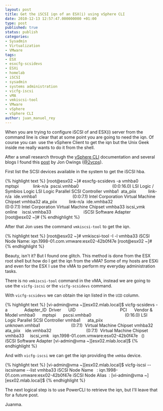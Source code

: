 ```yaml
---
layout: post
title: Get the iSCSI iqn of an ESX(i) using vSphere CLI
date: 2010-12-13 12:57:47.000000000 +01:00
type: post
published: true
status: publish
categories:
- Sysadmin
- Virtualization
- VMware
tags:
- ESX
- esxcfg-scsidevs
- ESXi
- homelab
- iSCSI
- sysadmin
- systems administration
- vicfg-iscsi
- vMA
- vmkiscsi-tool
- VMware
- vSphere
- vSphere CLI
author: juan_manuel_rey
---
```


When you are trying to configure iSCSI of and ESX(i) server from the command line is clear that at some point you are going to need the iqn. Of course you can  use the vSphere Client to get the iqn but the Unix Geek inside me really wants to do it from the shell.

After a small research through the [vSphere CLI](http://www.vmware.com/support/developer/vcli/) documentation and several blogs I found this [post](http://www.2vcps.com/2009/11/27/get-iscsi-iqn-from-the-esx-command-line/) by Jon Owings ([@2vcps](http://twitter.com/2vcps)).

First list the SCSI devices available in the system to get the iSCSI hba.

{% highlight text %}
[root@esx02 ~]# esxcfg-scsidevs -a
vmhba0  mptspi            link-n/a  pscsi.vmhba0                            (0:0:16.0) LSI Logic / Symbios Logic LSI Logic Parallel SCSI Controller
vmhba1  ata_piix          link-n/a  ide.vmhba1                              (0:0:7.1) Intel Corporation Virtual Machine Chipset
vmhba32 ata_piix          link-n/a  ide.vmhba32                             (0:0:7.1) Intel Corporation Virtual Machine Chipset
vmhba33 iscsi_vmk         online    iscsi.vmhba33                           iSCSI Software Adapter         
[root@esx02 ~]#
{% endhighlight %}

After that Jon uses the command `vmkiscsi-tool` to get the iqn.

{% highlight text %}
[root@esx02 ~]# vmkiscsi-tool -I -l vmhba33
iSCSI Node Name: iqn.1998-01.com.vmware:esx02-42b0f47e
[root@esx02 ~]#
{% endhighlight %}

Beauty, isn't it? But I found one glitch. This method is done from the ESX root shell but how do I get the iqn from the vMA? Some of my hosts are ESXi and even for the ESX I use the vMA to perform my everyday administration tasks.

There is no `vmkiscsi-tool` command in the vMA, instead we are going to use the `vicfg-iscsi` or the `vicfg-scsidevs` command.

With `vicfg-scsidevs` we can obtain the iqn listed in the `UID` column.

{% highlight text %}
[vi-admin@vma ~][esx02.mlab.local]$ vicfg-scsidevs -a             
Adapter_ID  Driver      UID                                     PCI      Vendor & Model
vmhba0      mptspi      pscsi.vmhba0                            (0:16.0) LSI Logic Parallel SCSI Controller
vmhba1      ata_piix    unknown.vmhba1                          (0:7.1)  Virtual Machine Chipset
vmhba32     ata_piix    ide.vmhba32                             (0:7.1)  Virtual Machine Chipset
vmhba33     iscsi_vmk   iqn.1998-01.com.vmware:esx02-42b0f47e   ()       iSCSI Software Adapter
[vi-admin@vma ~][esx02.mlab.local]$
{% endhighlight %}

And with `vicfg-iscsi` we can get the iqn providing the `vmhba` device.

{% highlight text %}
[vi-admin@vma ~][esx02.mlab.local]$ vicfg-iscsi --iscsiname --list vmhba33
iSCSI Node Name   : iqn.1998-01.com.vmware:esx02-42b0f47e
iSCSI Node Alias  :
[vi-admin@vma ~][esx02.mlab.local]$
{% endhighlight %}

The next logical step is to use PowerCLI to retrieve the iqn, but I'll leave that for a future post.

Juanma.
